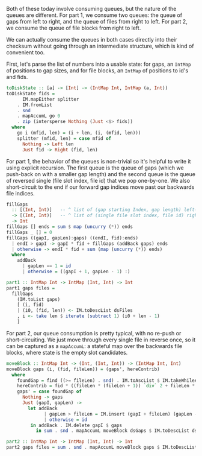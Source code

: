 Both of these today involve consuming queues, but the nature of the queues are
different. For part 1, we consume two queues: the queue of gaps from left to
right, and the queue of files from right to left. For part 2, we consume the
queue of file blocks from right to left.

We can actually consume the queues in both cases directly into their checksum
without going through an intermediate structure, which is kind of convenient
too.

First, let's parse the list of numbers into a usable state: for gaps, an
`IntMap` of positions to gap sizes, and for file blocks, an `IntMap` of
positions to id's and fids.

```haskell
toDiskState :: [a] -> [Int] -> (IntMap Int, IntMap (a, Int))
toDiskState fids =
      IM.mapEither splitter
    . IM.fromList
    . snd
    . mapAccumL go 0
    . zip (intersperse Nothing (Just <$> fids))
  where
    go i (mfid, len) = (i + len, (i, (mfid, len)))
    splitter (mfid, len) = case mfid of
      Nothing -> Left len
      Just fid -> Right (fid, len)
```

For part 1, the behavior of the queues is non-trivial so it's helpful to write
it using explicit recursion. The first queue is the queue of gaps (which we
push-back on with a smaller gap length) and the second queue is the queue of
reversed single (file slot index, file id) that we pop one-by-one. We also
short-circuit to the end if our forward gap indices move past our backwards
file indices.

```haskell
fillGaps
  :: [(Int, Int)]   -- ^ list of (gap starting Index, gap length) left-to-right
  -> [(Int, Int)]   -- ^ list of (single file slot index, file id) right-to-left
  -> Int
fillGaps [] ends = sum $ map (uncurry (*)) ends
fillGaps _ [] = 0
fillGaps ((gapI, gapLen):gaps) ((endI, fid):ends)
  | endI > gapI -> gapI * fid + fillGaps (addBack gaps) ends
  | otherwise -> endI * fid + sum (map (uncurry (*)) ends)
  where
    addBack
      | gapLen == 1 = id
      | otherwise = ((gapI + 1, gapLen - 1) :)

part1 :: IntMap Int -> IntMap (Int, Int) -> Int
part1 gaps files =
  fillGaps
    (IM.toList gaps)
    [ (i, fid)
    | (i0, (fid, len)) <- IM.toDescList dsFiles
    , i <- take len $ iterate (subtract 1) (i0 + len - 1)
    ]
```

For part 2, our queue consumption is pretty typical, with no re-push or
short-circuiting. We just move through every single file in reverse once, so it
can be captured as a `mapAccumL`: a stateful map over the backwards file
blocks, where state is the empty slot candidates.

```haskell
moveBlock :: IntMap Int -> (Int, (Int, Int)) -> (IntMap Int, Int)
moveBlock gaps (i, (fid, fileLen)) = (gaps', hereContrib)
  where
    foundGap = find ((>= fileLen) . snd) . IM.toAscList $ IM.takeWhileAntitone (< i) gaps
    hereContrib = fid * ((fileLen * (fileLen + 1)) `div` 2 + fileLen * (maybe i fst foundGap - 1))
    gaps' = case foundGap of
      Nothing -> gaps
      Just (gapI, gapLen) ->
        let addBack
              | gapLen > fileLen = IM.insert (gapI + fileLen) (gapLen - fileLen)
              | otherwise = id
         in addBack . IM.delete gapI $ gaps
           in sum . snd . mapAccumL moveBlock dsGaps $ IM.toDescList dsFiles

part2 :: IntMap Int -> IntMap (Int, Int) -> Int
part2 gaps files = sum . snd . mapAccumL moveBlock gaps $ IM.toDescList files
```
